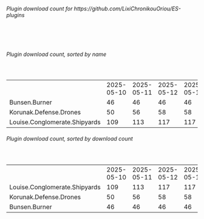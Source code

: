 <h6>Plugin download count for https://github.com/LixiChronikouOriou/ES-plugins</h6><br>
<br>
<h6>Plugin download count, sorted by name</h6><sub><sup><br>
<table>
	<tr>
		<td></td>
		<td>2025-05-10</td>
		<td>2025-05-11</td>
		<td>2025-05-12</td>
		<td>2025-05-13</td>
		<td>2025-05-14</td>
		<td>2025-05-15</td>
		<td>2025-05-16</td>
		<td>today +</td>
	</tr>
	<tr>
		<td>Bunsen.Burner</td>
		<td>46</td>
		<td>46</td>
		<td>46</td>
		<td>46</td>
		<td>46</td>
		<td>46</td>
		<td>46</td>
		<td></td>
	</tr>
	<tr>
		<td>Korunak.Defense.Drones</td>
		<td>50</td>
		<td>56</td>
		<td>58</td>
		<td>58</td>
		<td>60</td>
		<td>60</td>
		<td>64</td>
		<td>+ 4</td>
	</tr>
	<tr>
		<td>Louise.Conglomerate.Shipyards</td>
		<td>109</td>
		<td>113</td>
		<td>117</td>
		<td>117</td>
		<td>119</td>
		<td>123</td>
		<td>125</td>
		<td>+ 2</td>
	</tr>
</table>
</sub></sup>
<h6>Plugin download count, sorted by download count</h6><sub><sup><br>
<table>
	<tr>
		<td></td>
		<td>2025-05-10</td>
		<td>2025-05-11</td>
		<td>2025-05-12</td>
		<td>2025-05-13</td>
		<td>2025-05-14</td>
		<td>2025-05-15</td>
		<td>2025-05-16</td>
		<td>today +</td>
	</tr>
	<tr>
		<td>Louise.Conglomerate.Shipyards</td>
		<td>109</td>
		<td>113</td>
		<td>117</td>
		<td>117</td>
		<td>119</td>
		<td>123</td>
		<td>125</td>
		<td>+ 2</td>
	</tr>
	<tr>
		<td>Korunak.Defense.Drones</td>
		<td>50</td>
		<td>56</td>
		<td>58</td>
		<td>58</td>
		<td>60</td>
		<td>60</td>
		<td>64</td>
		<td>+ 4</td>
	</tr>
	<tr>
		<td>Bunsen.Burner</td>
		<td>46</td>
		<td>46</td>
		<td>46</td>
		<td>46</td>
		<td>46</td>
		<td>46</td>
		<td>46</td>
		<td></td>
	</tr>
</table>
</sub></sup>
